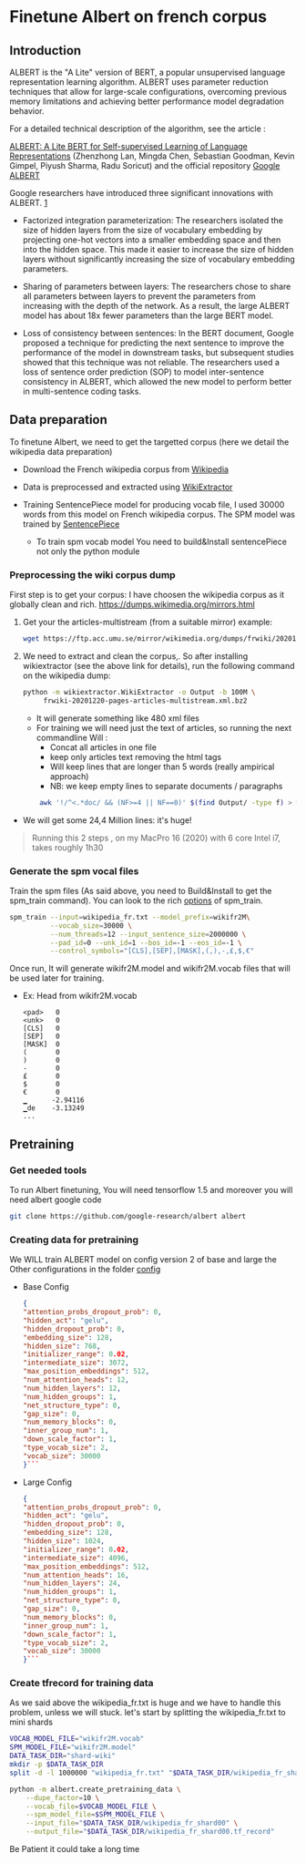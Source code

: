 # Finetune Albert on french corpus

## Introduction

ALBERT is the "A Lite" version of BERT, a popular unsupervised language representation learning algorithm. ALBERT uses parameter reduction techniques that allow for large-scale configurations, overcoming previous memory limitations and achieving better performance  model degradation behavior.

For a detailed technical description of the algorithm, see the article :

[ALBERT: A Lite BERT for Self-supervised Learning of Language Representations](https://arxiv.org/abs/1909.11942) (Zhenzhong Lan, Mingda Chen, Sebastian Goodman, Kevin Gimpel, Piyush Sharma, Radu Soricut) and the official repository [Google ALBERT](https://github.com/google-research/ALBERT)

Google researchers have introduced three significant innovations with ALBERT. [1](https://medium.com/syncedreview/googles-albert-is-a-leaner-bert-achieves-sota-on-3-nlp-benchmarks-f64466dd583)

* Factorized integration parameterization: The researchers isolated the size of hidden layers from the size of vocabulary embedding by projecting one-hot vectors into a smaller embedding space and then into the hidden space. This made it easier to increase the size of hidden layers without significantly increasing the size of vocabulary embedding parameters.

* Sharing of parameters between layers: The researchers chose to share all parameters between layers to prevent the parameters from increasing with the depth of the network. As a result, the large ALBERT model has about 18x fewer parameters than the large BERT model.

* Loss of consistency between sentences: In the BERT document, Google proposed a technique for predicting the next sentence to improve the performance of the model in downstream tasks, but subsequent studies showed that this technique was not reliable. The researchers used a loss of sentence order prediction (SOP) to model inter-sentence consistency in ALBERT, which allowed the new model to perform better in multi-sentence coding tasks.

## Data preparation

To finetune Albert, we need to get the targetted corpus (here we detail the wikipedia data preparation)

* Download the French wikipedia corpus from [Wikipedia](https://dumps.wikimedia.org/)

* Data is preprocessed and extracted using [WikiExtractor](https://github.com/attardi/wikiextractor)

* Training SentencePiece model for producing vocab file, I used 30000 words from this model on French wikipedia corpus. The SPM model was trained by [SentencePiece](https://github.com/google/sentencepiece)
  * To train spm vocab model You need to build&Install sentencePiece not only the python module

### Preprocessing the wiki corpus dump

First step is to get your corpus: I have choosen the wikipedia corpus as it globally clean and rich. <https://dumps.wikimedia.org/mirrors.html>

1. Get your the articles-multistream (from a suitable mirror) example:

    ```bash
    wget https://ftp.acc.umu.se/mirror/wikimedia.org/dumps/frwiki/20201220/frwiki-20201220-pages-articles-multistream.xml.bz2 
    ```

2. We need to extract and clean the corpus,. So after installing wikiextractor (see the above link for details), run the following command on the wikipedia dump:

    ```bash
    python -m wikiextractor.WikiExtractor -o Output -b 100M \
         frwiki-20201220-pages-articles-multistream.xml.bz2
    ```

   * It will generate something like 480 xml files
   * For training we will need just the text of articles, so running the next commandline Will :
     * Concat all articles in one file
     * keep only articles text removing the html tags
     * Will keep lines that are longer than 5 words (really ampirical approach)
     * NB: we keep empty lines to separate documents / paragraphs

    ```bash
        awk '!/^<.*doc/ && (NF>=4 || NF==0)' $(find Output/ -type f) > wikip│anouar@corpus:~/sources/albert/working$ wc -l wikipedia_fr.txt 
    ```

* We will get some 24,4 Million lines: it's huge!

> Running this 2 steps , on my MacPro 16 (2020) with 6 core Intel i7, takes roughly 1h30

### Generate the spm vocal files

Train the spm files (As said above, you need to Build&Install to get the spm_train command). You can look to the rich [options](https://github.com/google/sentencepiece/blob/master/doc/options.md) of spm_train. 

```bash
spm_train --input=wikipedia_fr.txt --model_prefix=wikifr2M\
          --vocab_size=30000 \
          --num_threads=12 --input_sentence_size=2000000 \
          --pad_id=0 --unk_id=1 --bos_id=-1 --eos_id=-1 \
          --control_symbols="[CLS],[SEP],[MASK],(,),-,£,$,€"
```

Once run, It will generate wikifr2M.model and wikifr2M.vocab files that will be used later for training.

* Ex: Head from wikifr2M.vocab

    ```text
    <pad>	0
    <unk>	0
    [CLS]	0
    [SEP]	0
    [MASK]	0
    (	    0
    )	    0
    -       0
    £	    0
    $	    0
    €	    0
    ▁	   -2.94116
    ▁de	   -3.13249
    ...

    ```

## Pretraining

### Get needed tools

To run Albert finetuning, You will need tensorflow 1.5 and moreover you will need albert google code

```bash
git clone https://github.com/google-research/albert albert
```

### Creating data for pretraining

We WILL train ALBERT model on config version 2 of base and large the Other configurations in the folder [config](config/base/)

* Base Config

    ```Json
    {
    "attention_probs_dropout_prob": 0,
    "hidden_act": "gelu",
    "hidden_dropout_prob": 0,
    "embedding_size": 128,
    "hidden_size": 768,
    "initializer_range": 0.02,
    "intermediate_size": 3072,
    "max_position_embeddings": 512,
    "num_attention_heads": 12,
    "num_hidden_layers": 12,
    "num_hidden_groups": 1,
    "net_structure_type": 0,
    "gap_size": 0,
    "num_memory_blocks": 0,
    "inner_group_num": 1,
    "down_scale_factor": 1,
    "type_vocab_size": 2,
    "vocab_size": 30000
    }```

* Large Config

    ```Json
    {
    "attention_probs_dropout_prob": 0,
    "hidden_act": "gelu",
    "hidden_dropout_prob": 0,
    "embedding_size": 128,
    "hidden_size": 1024,
    "initializer_range": 0.02,
    "intermediate_size": 4096,
    "max_position_embeddings": 512,
    "num_attention_heads": 16,
    "num_hidden_layers": 24,
    "num_hidden_groups": 1,
    "net_structure_type": 0,
    "gap_size": 0,
    "num_memory_blocks": 0,
    "inner_group_num": 1,
    "down_scale_factor": 1,
    "type_vocab_size": 2,
    "vocab_size": 30000
    }```

### Create tfrecord for training data

As we said above the wikipedia_fr.txt is huge and we have to handle this problem, unless we will stuck. 
let's start by splitting the wikipedia_fr.txt to mini shards

```bash 
VOCAB_MODEL_FILE="wikifr2M.vocab"
SPM_MODEL_FILE="wikifr2M.model"
DATA_TASK_DIR="shard-wiki"
mkdir -p $DATA_TASK_DIR
split -d -l 1000000 "wikipedia_fr.txt" "$DATA_TASK_DIR/wikipedia_fr_shard"

python -m albert.create_pretraining_data \
    --dupe_factor=10 \
    --vocab_file=$VOCAB_MODEL_FILE \
    --spm_model_file=$SPM_MODEL_FILE \
    --input_file="$DATA_TASK_DIR/wikipedia_fr_shard00" \
    --output_file="$DATA_TASK_DIR/wikipedia_fr_shard00.tf_record" 
```
Be Patient it could take a long time